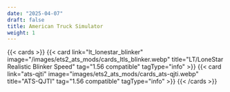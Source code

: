 ```yaml
---
date: "2025-04-07"
draft: false
title: American Truck Simulator
weight: 1
---
```


{{< cards >}}
    {{< card link="lt_lonestar_blinker" image="/images/ets2_ats_mods/cards_ltls_blinker.webp" title="LT/LoneStar Realistic Blinker Speed" tag="1.56 compatible" tagType="info" >}}
    {{< card link="ats-qjti" image="images/ets2_ats_mods/cards_ats-qjti.webp" title="ATS-QJTI" tag="1.56 compatible" tagType="info" >}}
{{< /cards >}}
